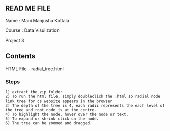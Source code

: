 ## READ ME FILE
Name : Mani Manjusha Kottala

Course : Data Visulization

Project 3

## Contents

HTML File - radial_tree.html

### Steps

```
1) extract the zip folder
2) To run the html file, simply doubleclick the .html so radial node link tree for cs website appears in the browser
3) The depth of the tree is 4, each radii represents the each level of the tree and root node is at the centre.
4) To highlight the node, hover over the node or text.
5) To expand or shrink click on the node.
6) The tree can be zoomed and dragged.

